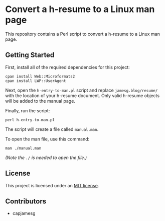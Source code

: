# Convert a h-resume to a Linux man page

This repository contains a Perl script to convert a h-resume to a Linux man page.

## Getting Started

First, install all of the required dependencies for this project:

    cpan install Web::Microformats2
    cpan install LWP::UserAgent

Next, open the `h-entry-to-man.pl` script and replace `jamesg.blog/resume/` with the location of your h-resume document. Only valid h-resume objects will be added to the manual page.

Finally, run the script:

    perl h-entry-to-man.pl

The script will create a file called `manual.man`.

To open the man file, use this command:

    man ./manual.man

_(Note the `./` is needed to open the file.)_

## License

This project is licensed under an [MIT license](LICENSE).

## Contributors

- capjamesg